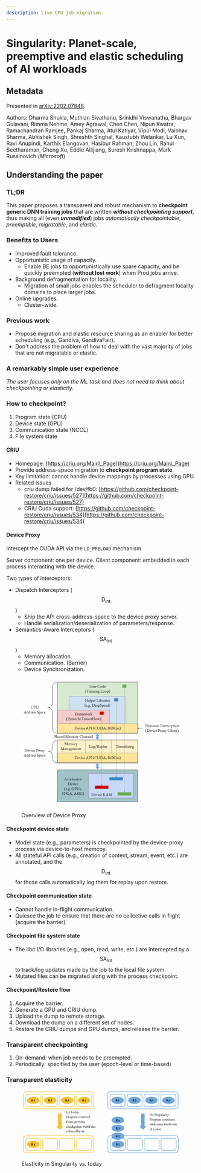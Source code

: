 ```yaml
---
description: Live GPU job migration.
---
```


# Singularity: Planet-scale, preemptive and elastic scheduling of AI workloads

## Metadata

Presented in [arXiv:2202.07848](https://arxiv.org/abs/2202.07848).

Authors: Dharma Shukla, Muthian Sivathanu, Srinidhi Viswanatha, Bhargav Gulavani, Rimma Nehme, Amey Agrawal, Chen Chen, Nipun Kwatra, Ramachandran Ramjee, Pankaj Sharma, Atul Katiyar, Vipul Modi, Vaibhav Sharma, Abhishek Singh, Shreshth Singhal, Kaustubh Welankar, Lu Xun, Ravi Anupindi, Karthik Elangovan, Hasibur Rahman, Zhou Lin, Rahul Seetharaman, Cheng Xu, Eddie Ailijiang, Suresh Krishnappa, Mark Russinovich (_Microsoft_)

## Understanding the paper

### TL;DR

This paper proposes a transparent and robust mechanism to **checkpoint generic DNN training jobs** that are written _**without checkpointing support**_, thus making all (even _**unmodified**_) jobs _automatically checkpointable_, _preemptible_, _migratable_, and _elastic_.

### Benefits to Users

* Improved fault tolerance.
* Opportunistic usage of capacity.
  * Enable BE jobs to opportunistically use spare capacity, and be quickly preempted (**without lost work**) when Prod jobs arrive.
* Background defragmentation for locality.
  * Migration of small jobs enables the scheduler to defragment locality domains to place larger jobs.
* Online upgrades.
  * Cluster-wide.

### Previous work

* Propose migration and elastic resource sharing as an enabler for better scheduling (e.g., Gandiva, GandivaFair).
* Don't address the problem of how to deal with the vast majority of jobs that are not migratable or elastic.

### A remarkably simple user experience

_The user focuses only on the ML task and does not need to think about checkpointing or elasticity._

### How to checkpoint?

1. Program state (CPU)
2. Device state (GPU)
3. Communication state (NCCL)
4. File system state

#### CRIU

* Homepage: [https://criu.org/Main\_Page](https://criu.org/Main\_Page)
* Provide address-space migration to **checkpoint program state**.
* Key limitation: cannot handle device mappings by processes using GPU.
* Related Issues
  * criu dump failed for /dev/fb0: [https://github.com/checkpoint-restore/criu/issues/527](https://github.com/checkpoint-restore/criu/issues/527)
  * CRIU Cuda support: [https://github.com/checkpoint-restore/criu/issues/534](https://github.com/checkpoint-restore/criu/issues/534)

#### Device Proxy

Intercept the CUDA API via the `LD_PRELOAD` mechanism.

Server component: one per device. Client component: embedded in each process interacting with the device.

Two types of interceptors:

* Dispatch Interceptors ($$\text{D}_{\text{Int}}$$)
  * Ship the API cross-address-space to the device proxy server.
  * Handle serialization/deserialization of parameters/response.
* Semantics-Aware Interceptors ($$\text{SA}_{\text{Int}}$$)
  * Memory allocation.
  * Communication. (Barrier)
  * Device Synchronization.

<figure><img src="../../../../.gitbook/assets/image.png" alt=""><figcaption><p>Overview of Device Proxy</p></figcaption></figure>

#### Checkpoint device state

* Model state (e.g., parameters) is checkpointed by the device-proxy process via device-to-host memcpy.
* All stateful API calls (e.g., creation of context, stream, event, etc.) are annotated, and the $$\text{D}_{\text{Int}}$$ for those calls automatically log them for replay upon restore.

#### Checkpoint communication state

* Cannot handle in-flight communication.
* Quiesce the job to ensure that there are no collective calls in flight (acquire the barrier).

#### Checkpoint file system state

* The libc I/O libraries (e.g., open, read, write, etc.) are intercepted by a $$\text{SA}_{\text{Int}}$$ to track/log updates made by the job to the local file system.
* Mutated files can be migrated along with the process checkpoint.

#### Checkpoint/Restore flow

1. Acquire the barrier.
2. Generate a GPU and CRIU dump.
3. Upload the dump to remote storage.
4. Download the dump on a different set of nodes.
5. Restore the CRIU dumps and GPU dumps, and release the barrier.

### Transparent checkpointing

1. On-demand: when job needs to be preempted.
2. Periodically: specified by the user (epoch-level or time-based)

### Transparent elasticity

<figure><img src="../../../../.gitbook/assets/image (1).png" alt=""><figcaption><p>Elasticity in Singularity vs. today</p></figcaption></figure>
